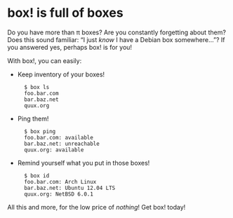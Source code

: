 # box! is full of boxes

Do you have more than π boxes? Are you constantly forgetting about them? Does
this sound familiar: “I just *know* I have a Debian box somewhere…”? If you answered
yes, perhaps box! is for you!

With box!, you can easily:

- Keep inventory of your boxes!

        $ box ls
        foo.bar.com
        bar.baz.net
        quux.org

- Ping them!

        $ box ping
        foo.bar.com: available
        bar.baz.net: unreachable
        quux.org: available

- Remind yourself what you put in those boxes!

        $ box id
        foo.bar.com: Arch Linux
        bar.baz.net: Ubuntu 12.04 LTS
        quux.org: NetBSD 6.0.1

All this and more, for the low price of *nothing*! Get box! today!
